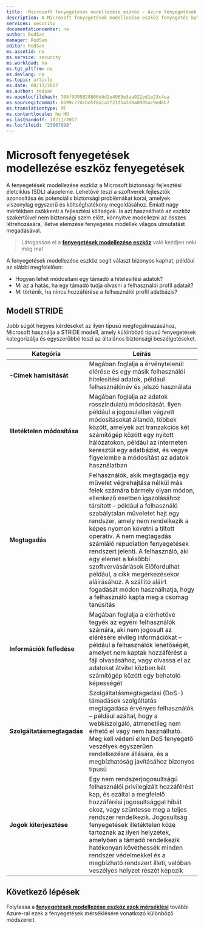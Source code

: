 ```yaml
---
title: -Microsoft fenyegetések modellezése eszköz - Azure fenyegetések |} Microsoft Docs
description: A Microsoft fenyegetések modellezése eszköz fenyegetés kategória lapján kategóriák tartalmazó összes elérhetővé tett jönnek létre, fenyegetéseket.
services: security
documentationcenter: na
author: RodSan
manager: RodSan
editor: RodSan
ms.assetid: na
ms.service: security
ms.workload: na
ms.tgt_pltfrm: na
ms.devlang: na
ms.topic: article
ms.date: 08/17/2017
ms.author: rodsan
ms.openlocfilehash: 704f9995828866d4d2e4969e3aa922ed1e23c4ea
ms.sourcegitcommit: 6699c77dcbd5f8a1a2f21fba3d0a0005ac9ed6b7
ms.translationtype: MT
ms.contentlocale: hu-HU
ms.lasthandoff: 10/11/2017
ms.locfileid: "23867898"
---
```

# <a name="microsoft-threat-modeling-tool-threats"></a>Microsoft fenyegetések modellezése eszköz fenyegetések

A fenyegetések modellezése eszköz a Microsoft biztonsági fejlesztési életciklus (SDL) alapeleme. Lehetővé teszi a szoftverek fejlesztők azonosítása és potenciális biztonsági problémákat korai, amelyek viszonylag egyszerű és költséghatékony megoldásához. Emiatt nagy mértékben csökkenti a fejlesztési költségek. Is azt használható az eszköz szakértőivel nem biztonsági szem előtt, könnyítve modellezni az összes létrehozására, illetve elemzése fenyegetés modellek világos útmutatást megadásával.

> Látogasson el a  **[fenyegetések modellezése eszköz](./azure-security-threat-modeling-tool.md)**  való kezdjen neki még ma!

A fenyegetések modellezése eszköz segít választ bizonyos kaphat, például az alábbi megfelelően:

* Hogyan lehet módosítani egy támadó a hitelesítési adatok?
* Mi az a hatás, ha egy támadó tudja olvasni a felhasználói profil adatait?
* Mi történik, ha nincs hozzáférése a felhasználói profil adatbázis?

## <a name="stride-model"></a>Modell STRIDE

Jobb súgót hegyes kérdéseket az ilyen típusú megfogalmazásához, Microsoft használja a STRIDE modell, amely különböző típusú fenyegetések kategorizálja és egyszerűbbé teszi az általános biztonsági beszélgetéseket.

| Kategória | Leírás |
| -------- | ----------- |
| **-Címek hamisítását** | Magában foglalja a érvénytelenül elérése és egy másik felhasználói hitelesítési adatok, például felhasználónév és jelszó használata |
| **Illetéktelen módosítása** | Magában foglalja az adatok rosszindulatú módosítását. Ilyen például a jogosulatlan végzett módosításokat állandó, többek között, amelyek azt tranzakciós két számítógép között egy nyitott hálózatokon, például az interneten keresztül egy adatbázist, és vegye figyelembe a módosítást az adatok használatban |
| **Megtagadás** | Felhasználók, akik megtagadja egy művelet végrehajtása nélkül más felek számára bármely olyan módon, ellenkező esetben igazolásához társított – például a felhasználó szabálytalan műveletet hajt egy rendszer, amely nem rendelkezik a képes nyomon követni a tiltott operatív. A nem megtagadás számláló repudiation fenyegetések rendszert jelenti. A felhasználó, aki egy elemet a későbbi szoftvervásárlások Előfordulhat például, a cikk megérkezésekor aláírásához. A szállító aláírt fogadását módon használhatja, hogy a felhasználó kapta meg a csomag tanúsítás |
| **Információk felfedése** | Magában foglalja a elérhetővé tegyék az egyéni felhasználók számára, aki nem jogosult az elérésére elvileg információkat – például a felhasználók lehetőségét, amelyet nem kaptak hozzáférést a fájl olvasásához, vagy olvassa el az adatokat átvitel közben két számítógép között egy behatoló képességét |
| **Szolgáltatásmegtagadás** | Szolgáltatásmegtagadási (DoS-) támadások szolgáltatás megtagadása érvényes felhasználók – például azáltal, hogy a webkiszolgáló, átmenetileg nem érhető el vagy nem használható. Meg kell védeni ellen DoS fenyegető veszélyek egyszerűen rendelkezésre állására, és a megbízhatóság javításához bizonyos típusú |
| **Jogok kiterjesztése** | Egy nem rendszerjogosultságú felhasználói privilegizált hozzáférést kap, és ezáltal a megfelelő hozzáférési jogosultsággal hibát okoz, vagy szüntesse meg a teljes rendszer rendelkezik. Jogosultság fenyegetések illetéktelen közé tartoznak az ilyen helyzetek, amelyben a támadó rendelkezik hatékonyan követhessék minden rendszer védelmekkel és a megbízható rendszert illeti, valóban veszélyes helyzet részét képezik |

## <a name="next-steps"></a>Következő lépések

Folytassa a  **[fenyegetések modellezése eszköz azok mérséklési](./azure-security-threat-modeling-tool-mitigations.md)**  további Azure-ral ezek a fenyegetések mérséklésére vonatkozó különböző módszereit.